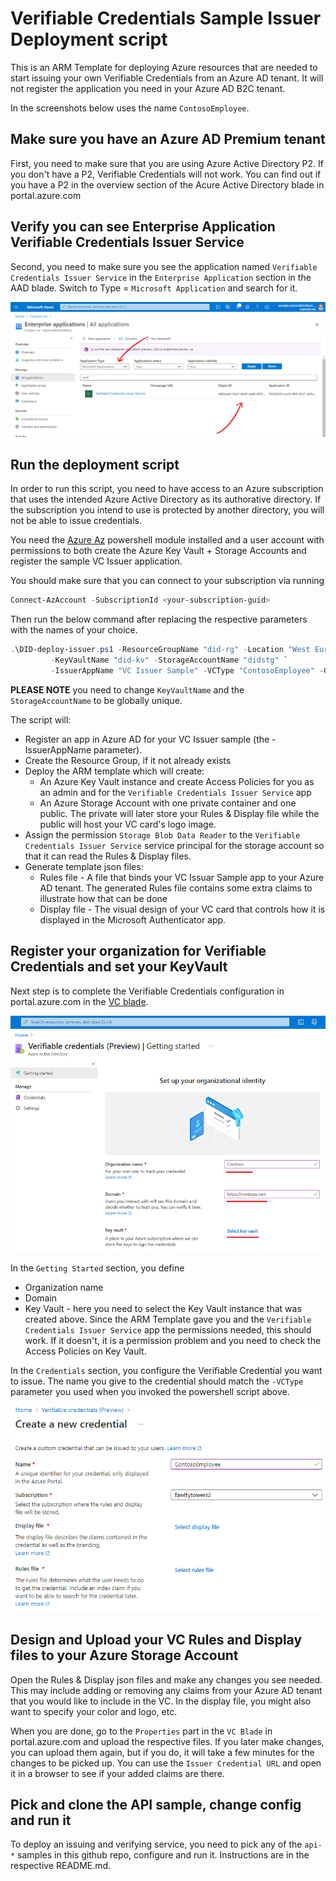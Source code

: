 # Verifiable Credentials Sample Issuer Deployment script

This is an ARM Template for deploying Azure resources that are needed to start issuing your own Verifiable Credentials from an Azure AD tenant. It will not register the application you need in your Azure AD B2C tenant.

In the screenshots below uses the name `ContosoEmployee`.  

## Make sure you have an Azure AD Premium tenant
First, you need to make sure that you are using Azure Active Directory P2. If you don't have a P2, Verifiable Credentials will not work. You can find out if you have a P2 in the overview section of the Acure Active Directory blade in portal.azure.com

## Verify you can see Enterprise Application Verifiable Credentials Issuer Service
Second, you need to make sure you see the application named `Verifiable Credentials Issuer Service` in the `Enterprise Application` section in the AAD blade. Switch to Type = `Microsoft Application` and search for it.
 
![Verifiable Credentials Issuer Service](/media/admin-screenshot-search-apps.png)

## Run the deployment script
In order to run this script, you need to have access to an Azure subscription that uses the intended Azure Active Directory as its authorative directory. If the subscription you intend to use is protected by another directory, you will not be able to issue credentials.

You need the [Azure Az](https://docs.microsoft.com/en-us/powershell/azure/new-azureps-module-az?view=azps-5.6.0) powershell module installed and a user account with permissions to both create the Azure Key Vault + Storage Accounts and register the sample VC Issuer application.

You should make sure that you can connect to your subscription via running

```powershell
Connect-AzAccount -SubscriptionId <your-subscription-guid>
```

Then run the below command after replacing the respective parameters with the names of your choice.

```powershell
.\DID-deploy-issuer.ps1 -ResourceGroupName "did-rg" -Location "West Europe" `
         -KeyVaultName "did-kv" -StorageAccountName "didstg" `
         -IssuerAppName "VC Issuer Sample" -VCType "ContosoEmployee" -GenerateConfigFiles
```

**PLEASE NOTE** you need to change `KeyVaultName` and the `StorageAccountName` to be globally unique.

The script will:
- Register an app in Azure AD for your VC Issuer sample (the -IssuerAppName parameter). 
- Create the Resource Group, if it not already exists
- Deploy the ARM template which will create:
    - An Azure Key Vault instance and create Access Policies for you as an admin and for the `Verifiable Credentials Issuer Service` app
    - An Azure Storage Account with one private container and one public. The private will later store your Rules & Display file while the public will host your VC card's logo image.
- Assign the permission `Storage Blob Data Reader` to the `Verifiable Credentials Issuer Service` service principal for the storage account so that it can read the Rules & Display files.
- Generate template json files:
    - Rules file - A file that binds your VC Issuar Sample app to your Azure AD tenant. The generated Rules file contains some extra claims to illustrate how that can be done
    - Display file - The visual design of your VC card that controls how it is displayed in the Microsoft Authenticator app.

## Register your organization for Verifiable Credentials and set your KeyVault

Next step is to complete the Verifiable Credentials configuration in portal.azure.com in the [VC blade](https://portal.azure.com/?Microsoft_AAD_DecentralizedIdentity=preview#blade/Microsoft_AAD_DecentralizedIdentity/InitialMenuBlade/cardsListBlade).

![Getting Started](/media/admin-screenshot-vc-getting-started.png)

In the `Getting Started` section, you define
- Organization name
- Domain
- Key Vault - here you need to select the Key Vault instance that was created above. Since the ARM Template gave you and the `Verifiable Credentials Issuer Service` app the permissions needed, this should work. If it doesn't, it is a permission problem and you need to check the Access Policies on Key Vault.

In the `Credentials` section, you configure the Verifiable Credential you want to issue. The name you give to the credential should match the `-VCType` parameter you used when you invoked the powershell script above.

![Getting Started](/media/admin-screenshot-create-credential.png)

## Design and Upload your VC Rules and Display files to your Azure Storage Account

Open the Rules & Display json files and make any changes you see needed. This may include adding or removing any claims from your Azure AD tenant that you would like to include in the VC. In the display file, you might also want to specify your color and logo, etc.

When you are done, go to the `Properties` part in the `VC Blade` in portal.azure.com and upload the respective files. If you later make changes, you can upload them again, but if you do, it will take a few minutes for the changes to be picked up. You can use the `Issuer Credential URL` and open it in a browser to see if your added claims are there.

## Pick and clone the API sample, change config and run it

To deploy an issuing and verifying service, you need to pick any of the `api-*` samples in this github repo, configure and run it. Instructions are in the respective README.md.
